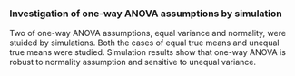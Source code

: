 ### Investigation of one-way ANOVA assumptions by simulation

Two of one-way ANOVA assumptions, equal variance and normality, were stuided by simulations. Both the cases of equal true means and unequal true means were studied. Simulation results show that one-way ANOVA is robust to normality assumption and sensitive to unequal variance. 
